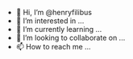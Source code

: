 - 👋 Hi, I’m @henryfilibus
- 👀 I’m interested in ...
- 🌱 I’m currently learning ...
- 💞️ I’m looking to collaborate on ...
- 📫 How to reach me ...

<!---
henryfilibus/henryfilibus is a ✨ special ✨ repository because its `README.md` (this file) appears on your GitHub profile.
You can click the Preview link to take a look at your changes.
--->
